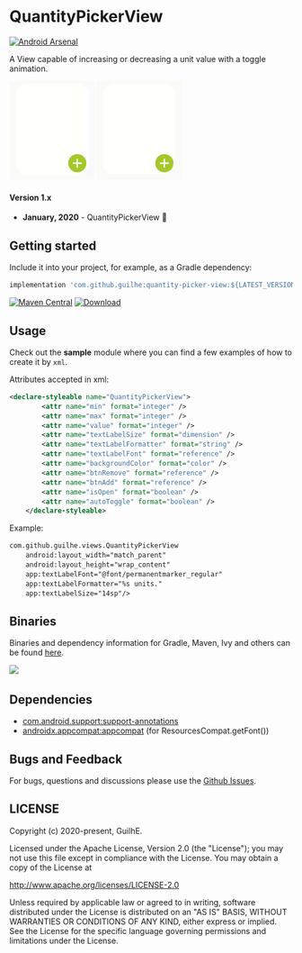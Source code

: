 # QuantityPickerView
[![Android Arsenal](https://img.shields.io/badge/Android%20Arsenal-QuantityPickerView-brightgreen.svg?style=flat)](https://android-arsenal.com/details/1/8022)  

A View capable of increasing or decreasing a unit value with a toggle animation.  

<img src=".imgs/s1.gif" alt="Sample" width="30%"/> <img src=".imgs/s2.gif" alt="Sample" width="30%"/>

#### Version 1.x
- **January, 2020** - QuantityPickerView 🥳

## Getting started
Include it into your project, for example, as a Gradle dependency:

```groovy
implementation 'com.github.guilhe:quantity-picker-view:${LATEST_VERSION}'
```
[![Maven Central](https://maven-badges.herokuapp.com/maven-central/com.github.guilhe/quantity-picker-view/badge.svg)](https://search.maven.org/artifact/com.github.guilhe/quantity-picker-view)  [![Download](https://api.bintray.com/packages/gdelgado/android/quantity-picker-view/images/download.svg)](https://bintray.com/gdelgado/android/quantity-picker-view/_latestVersion)  

## Usage
Check out the __sample__ module where you can find a few examples of how to create it by `xml`.

Attributes accepted in xml:
```xml
<declare-styleable name="QuantityPickerView">
        <attr name="min" format="integer" />
        <attr name="max" format="integer" />
        <attr name="value" format="integer" />
        <attr name="textLabelSize" format="dimension" />
        <attr name="textLabelFormatter" format="string" />
        <attr name="textLabelFont" format="reference" />
        <attr name="backgroundColor" format="color" />
        <attr name="btnRemove" format="reference" />
        <attr name="btnAdd" format="reference" />
        <attr name="isOpen" format="boolean" />
        <attr name="autoToggle" format="boolean" />
    </declare-styleable>
```
Example:
```xml
com.github.guilhe.views.QuantityPickerView
    android:layout_width="match_parent"
    android:layout_height="wrap_content"
    app:textLabelFont="@font/permanentmarker_regular"
    app:textLabelFormatter="%s units."
    app:textLabelSize="14sp"/>
 ```

## Binaries
Binaries and dependency information for Gradle, Maven, Ivy and others can be found [here](https://search.maven.org/artifact/com.github.guilhe/quantity-picker-view).

<a href='https://bintray.com/gdelgado/android/quantity-picker-view?source=watch' alt='Get automatic notifications about new "quantity-picker-view" versions'><img src='https://www.bintray.com/docs/images/bintray_badge_bw.png'></a>

## Dependencies
- [com.android.support:support-annotations](https://developer.android.com/topic/libraries/support-library/packages.html#annotations)
- [androidx.appcompat:appcompat](https://developer.android.com/jetpack/androidx/releases/appcompat) (for ResourcesCompat.getFont())

## Bugs and Feedback
For bugs, questions and discussions please use the [Github Issues](https://github.com/GuilhE/android-quantity-picker-view/issues).

 
## LICENSE
Copyright (c) 2020-present, GuilhE.

Licensed under the Apache License, Version 2.0 (the "License");
you may not use this file except in compliance with the License.
You may obtain a copy of the License at

<http://www.apache.org/licenses/LICENSE-2.0>

Unless required by applicable law or agreed to in writing, software
distributed under the License is distributed on an "AS IS" BASIS,
WITHOUT WARRANTIES OR CONDITIONS OF ANY KIND, either express or implied.
See the License for the specific language governing permissions and
limitations under the License.
